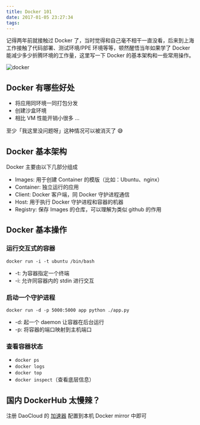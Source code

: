 ```yaml
---
title: Docker 101
date: 2017-01-05 23:27:34
tags:
---
```


记得两年前就接触过 Docker 了，当时觉得和自己毫不相干一直没看，后来到上海工作接触了代码部署、测试环境/PPE 环境等等，顿然醒悟当年如果学了 Docker 能减少多少折腾环境的工作量，这里写一下 Docker 的基本架构和一些常用操作。

![docker](http://oiw32lugp.qnssl.com/2017-01-05-%E4%B8%8B%E8%BD%BD.png)

## Docker 有哪些好处

- 将应用同环境一同打包分发
- 创建沙盒环境
- 相比 VM 性能开销小很多
...

至少「我这里没问题呀」这种情况可以被消灭了 😅

## Docker 基本架构

Docker 主要由以下几部分组成

- Images: 用于创建 Container 的模版（比如：Ubuntu、nginx）
- Container: 独立运行的应用
- Client: Docker 客户端，同 Docker 守护进程通信
- Host: 用于执行 Docker 守护进程和容器的机器
- Registry: 保存 Images 的仓库，可以理解为类似 github 的作用

## Docker 基本操作

### 运行交互式的容器

`docker run -i -t ubuntu /bin/bash`

- -t: 为容器指定一个终端
- -i: 允许同容器内的 stdin 进行交互

### 启动一个守护进程

`docker run -d -p 5000:5000 app python ./app.py`

- -d: 起一个 daemon 让容器在后台运行
- -p: 将容器的端口映射到主机端口

### 查看容器状态

- `docker ps`
- `docker logs`
- `docker top`
- `docker inspect`（查看底层信息）

## 国内 DockerHub 太慢辣？

注册 DaoCloud 的 [加速器](http://daocloud.io/mirror/) 配置到本机 Docker mirror 中即可



